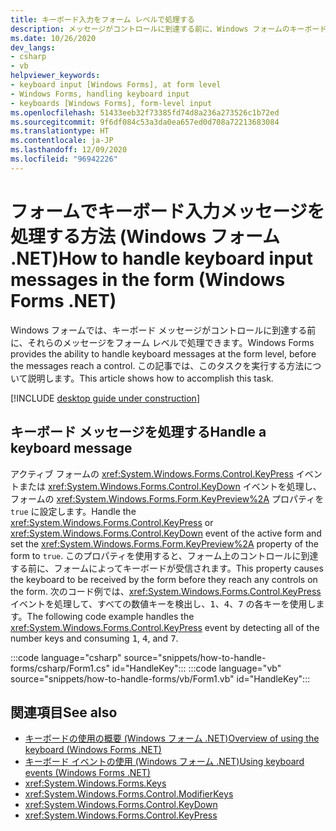 ```yaml
---
title: キーボード入力をフォーム レベルで処理する
description: メッセージがコントロールに到達する前に、Windows フォームのキーボード入力をフォーム レベルで処理する方法について説明します。
ms.date: 10/26/2020
dev_langs:
- csharp
- vb
helpviewer_keywords:
- keyboard input [Windows Forms], at form level
- Windows Forms, handling keyboard input
- keyboards [Windows Forms], form-level input
ms.openlocfilehash: 51433eeb32f73385fd74d8a236a273526c1b72ed
ms.sourcegitcommit: 9f6df084c53a3da0ea657ed0d708a72213683084
ms.translationtype: HT
ms.contentlocale: ja-JP
ms.lasthandoff: 12/09/2020
ms.locfileid: "96942226"
---
```

# <a name="how-to-handle-keyboard-input-messages-in-the-form-windows-forms-net"></a><span data-ttu-id="94e90-103">フォームでキーボード入力メッセージを処理する方法 (Windows フォーム .NET)</span><span class="sxs-lookup"><span data-stu-id="94e90-103">How to handle keyboard input messages in the form (Windows Forms .NET)</span></span>

<span data-ttu-id="94e90-104">Windows フォームでは、キーボード メッセージがコントロールに到達する前に、それらのメッセージをフォーム レベルで処理できます。</span><span class="sxs-lookup"><span data-stu-id="94e90-104">Windows Forms provides the ability to handle keyboard messages at the form level, before the messages reach a control.</span></span> <span data-ttu-id="94e90-105">この記事では、このタスクを実行する方法について説明します。</span><span class="sxs-lookup"><span data-stu-id="94e90-105">This article shows how to accomplish this task.</span></span>

[!INCLUDE [desktop guide under construction](../../includes/desktop-guide-preview-note.md)]

## <a name="handle-a-keyboard-message"></a><span data-ttu-id="94e90-106">キーボード メッセージを処理する</span><span class="sxs-lookup"><span data-stu-id="94e90-106">Handle a keyboard message</span></span>

<span data-ttu-id="94e90-107">アクティブ フォームの <xref:System.Windows.Forms.Control.KeyPress> イベントまたは <xref:System.Windows.Forms.Control.KeyDown> イベントを処理し、フォームの <xref:System.Windows.Forms.Form.KeyPreview%2A> プロパティを `true` に設定します。</span><span class="sxs-lookup"><span data-stu-id="94e90-107">Handle the <xref:System.Windows.Forms.Control.KeyPress> or <xref:System.Windows.Forms.Control.KeyDown> event of the active form and set the <xref:System.Windows.Forms.Form.KeyPreview%2A> property of the form to `true`.</span></span> <span data-ttu-id="94e90-108">このプロパティを使用すると、フォーム上のコントロールに到達する前に、フォームによってキーボードが受信されます。</span><span class="sxs-lookup"><span data-stu-id="94e90-108">This property causes the keyboard to be received by the form before they reach any controls on the form.</span></span> <span data-ttu-id="94e90-109">次のコード例では、<xref:System.Windows.Forms.Control.KeyPress> イベントを処理して、すべての数値キーを検出し、<kbd>1</kbd>、<kbd>4</kbd>、<kbd>7</kbd> の各キーを使用します。</span><span class="sxs-lookup"><span data-stu-id="94e90-109">The following code example handles the <xref:System.Windows.Forms.Control.KeyPress> event by detecting all of the number keys and consuming <kbd>1</kbd>, <kbd>4</kbd>, and <kbd>7</kbd>.</span></span>

:::code language="csharp" source="snippets/how-to-handle-forms/csharp/Form1.cs" id="HandleKey":::
:::code language="vb" source="snippets/how-to-handle-forms/vb/Form1.vb" id="HandleKey":::

## <a name="see-also"></a><span data-ttu-id="94e90-110">関連項目</span><span class="sxs-lookup"><span data-stu-id="94e90-110">See also</span></span>

- [<span data-ttu-id="94e90-111">キーボードの使用の概要 (Windows フォーム .NET)</span><span class="sxs-lookup"><span data-stu-id="94e90-111">Overview of using the keyboard (Windows Forms .NET)</span></span>](overview.md)
- [<span data-ttu-id="94e90-112">キーボード イベントの使用 (Windows フォーム .NET)</span><span class="sxs-lookup"><span data-stu-id="94e90-112">Using keyboard events (Windows Forms .NET)</span></span>](events.md)
- <xref:System.Windows.Forms.Keys>
- <xref:System.Windows.Forms.Control.ModifierKeys>
- <xref:System.Windows.Forms.Control.KeyDown>
- <xref:System.Windows.Forms.Control.KeyPress>
